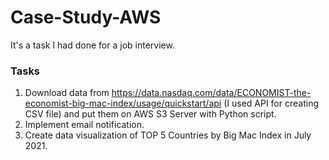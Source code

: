 # Case-Study-AWS
It's a task I had done for a job interview.

### Tasks
1) Download data from https://data.nasdaq.com/data/ECONOMIST-the-economist-big-mac-index/usage/quickstart/api (I used API for creating CSV file) and put them on AWS S3 Server with Python script.  
2) Implement email notification. 
3) Create data visualization of TOP 5 Countries by Big Mac Index in July 2021. 
